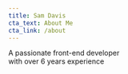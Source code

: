 ```yaml
---
title: Sam Davis
cta_text: About Me
cta_link: /about
---
```

A passionate <span class="highlight-purple">front-end developer</span><br />
with over <span class="highlight-blue">6 years experience</span>
